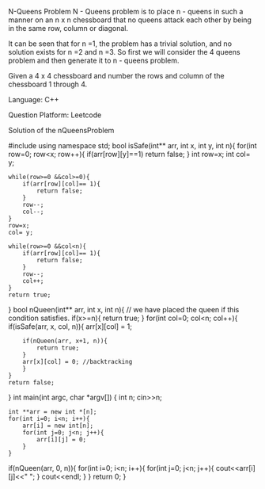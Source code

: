 N-Queens Problem
N - Queens problem is to place n - queens in such a manner on an n x n chessboard that no queens attack each other by being in the same row, column or diagonal.

It can be seen that for n =1, the problem has a trivial solution, and no solution exists for n =2 and n =3. So first we will consider the 4 queens problem and then generate it to n - queens problem.

Given a 4 x 4 chessboard and number the rows and column of the chessboard 1 through 4.

Language: C++

Question Platform: Leetcode

Solution of the nQueensProblem

#include<iostream>
using namespace std;
bool isSafe(int** arr, int x, int y, int n){
	for(int row=0; row<x; row++){
		if(arr[row][y]==1)
			return false;
	}
	int row=x;
	int col= y;
	
	while(row>=0 &&col>=0){
		if(arr[row][col]== 1){
			return false;
		}
		row--;
		col--;
	}
	row=x;
	col= y;
	
	while(row>=0 &&col<n){
		if(arr[row][col]== 1){
			return false;
		}
		row--;
		col++;
	}
	return true; 
}
bool nQueen(int** arr, int x, int n){
	// we have placed the queen if this condition satisfies.
	if(x>=n){
		return true;
	}
	for(int col=0; col<n; col++){
		if(isSafe(arr, x, col, n)){
			arr[x][col] = 1;
			
		if(nQueen(arr, x+1, n)){
			return true;
		}
		arr[x][col] = 0; //backtracking
		}
	}
	return false;
}
int main(int argc, char *argv[])
{
	int n;
	cin>>n;
	
	int **arr = new int *[n];
	for(int i=0; i<n; i++){
		arr[i] = new int[n];
		for(int j=0; j<n; j++){
			arr[i][j] = 0;
		}
	}
if(nQueen(arr, 0, n)){
	for(int i=0; i<n; i++){
		for(int j=0; j<n; j++){
		cout<<arr[i][j]<<" ";
		}
		cout<<endl;
	}
	}
	return 0;
}
